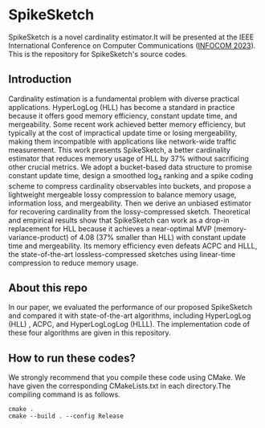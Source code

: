 # SpikeSketch
SpikeSketch is a novel cardinality estimator.It will be presented at the IEEE International Conference on Computer Communications ([INFOCOM 2023](https://infocom2023.ieee-infocom.org/)). This is the repository for SpikeSketch's source codes.
## Introduction
Cardinality estimation is a fundamental problem with diverse practical applications. HyperLogLog (HLL) has become a standard in practice because it offers good memory efficiency, constant update time, and mergeability. Some recent work achieved better memory efficiency, but typically at the cost of impractical update time or losing mergeability, making them incompatible with applications like network-wide traffic measurement. This work presents SpikeSketch, a better cardinality estimator that reduces memory usage of HLL by 37% without sacrificing other crucial metrics. We adopt a bucket-based data structure to promise constant update time, design a smoothed log$_4$ ranking and a spike coding scheme to compress cardinality observables into buckets, and propose a lightweight mergeable lossy compression to balance memory usage, information loss, and mergeability. Then we derive an unbiased estimator for recovering cardinality from the lossy-compressed sketch. Theoretical and empirical results show that SpikeSketch can work as a drop-in replacement for HLL because it achieves a near-optimal MVP (memory-variance-product) of 4.08 (37% smaller than HLL) with constant update time and mergeability. Its memory efficiency even defeats ACPC and HLLL, the state-of-the-art lossless-compressed sketches using linear-time compression to reduce memory usage. 
## About this repo
In our paper, we evaluated the performance of our proposed SpikeSketch and compared it with state-of-the-art algorithms, including HyperLogLog (HLL) , ACPC, and HyperLogLogLog (HLLL). The implementation code of these four algorithms are given in this repository.
## How to run these codes?
We strongly recommend that you compile these code using CMake. We have given the corresponding CMakeLists.txt in each directory.The compiling command is as follows.
```shell
cmake .
cmake --build . --config Release
```
